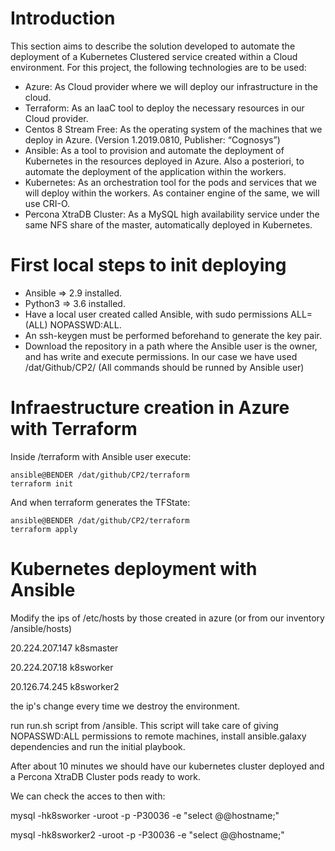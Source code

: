 # Introduction

This section aims to describe the solution developed to automate the deployment of a Kubernetes Clustered service created within a Cloud environment.
For this project, the following technologies are to be used:
* Azure: As Cloud provider where we will deploy our infrastructure in the cloud.
* Terraform: As an IaaC tool to deploy the necessary resources in our Cloud provider.
* Centos 8 Stream Free: As the operating system of the machines that we deploy in Azure. (Version 1.2019.0810, Publisher: “Cognosys”)
* Ansible: As a tool to provision and automate the deployment of Kubernetes in the resources deployed in Azure. Also a posteriori, to automate the deployment of the application within the workers.
* Kubernetes: As an orchestration tool for the pods and services that we will deploy within the workers. As container engine of the same, we will use CRI-O.
* Percona XtraDB Cluster: As a MySQL high availability service under the same NFS share of the master, automatically deployed in Kubernetes.

# First local steps to init deploying

* Ansible => 2.9 installed.
* Python3 => 3.6 installed.
* Have a local user created called Ansible, with sudo permissions ALL=(ALL) NOPASSWD:ALL.
* An ssh-keygen must be performed beforehand to generate the key pair.
* Download the repository in a path where the Ansible user is the owner, and has write and execute permissions. In our case we have used  /dat/Github/CP2/ (All commands should be runned by Ansible user)

# Infraestructure creation in Azure with Terraform

Inside /terraform with Ansible user execute:
```console
ansible@BENDER /dat/github/CP2/terraform
terraform init
```
And when terraform generates the TFState:

```console
ansible@BENDER /dat/github/CP2/terraform
terraform apply
```
# Kubernetes deployment with Ansible

Modify the ips of /etc/hosts by those created in azure (or from our inventory /ansible/hosts)
 
20.224.207.147  k8smaster

20.224.207.18   k8sworker

20.126.74.245   k8sworker2

the ip's change every time we destroy the environment.

run run.sh script  from /ansible.
This script will take care of giving NOPASSWD:ALL permissions to remote machines, install ansible.galaxy dependencies and run the initial playbook.

After about 10 minutes we should have our kubernetes cluster deployed and a Percona XtraDB Cluster pods ready to work.

We can check the acces to then with:

mysql -hk8sworker -uroot -p -P30036 -e "select @@hostname;"

mysql -hk8sworker2 -uroot -p -P30036 -e "select @@hostname;"
